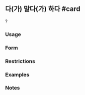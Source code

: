 ## 다(가) 말다(가) 하다 #card
?
### Usage
### Form
### Restrictions
### Examples
### Notes
<!--SR:!2025-03-28,3,250-->
